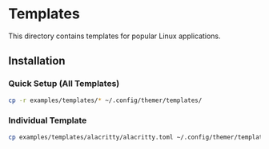 # Templates

This directory contains templates for popular Linux applications.

## Installation

### Quick Setup (All Templates)

```bash
cp -r examples/templates/* ~/.config/themer/templates/
```

### Individual Template

```bash
cp examples/templates/alacritty/alacritty.toml ~/.config/themer/templates/
```
